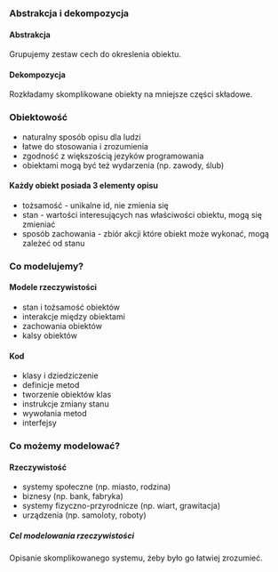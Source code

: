 ### Abstrakcja i dekompozycja
#### Abstrakcja
Grupujemy zestaw cech do okreslenia obiektu.

#### Dekompozycja
Rozkładamy skomplikowane obiekty na mniejsze części składowe.

### Obiektowość
- naturalny sposób opisu dla ludzi
- łatwe do stosowania i zrozumienia
- zgodność z większością jezyków programowania
- obiektami mogą być też wydarzenia (np. zawody, ślub)

#### Każdy obiekt posiada 3 elementy opisu
- tożsamość - unikalne id, nie zmienia się
- stan - wartości interesujących nas właściwości obiektu, mogą się zmieniać
- sposób zachowania - zbiór akcji które obiekt może wykonać, mogą zależeć od stanu

### Co modelujemy?
#### Modele rzeczywistości
- stan i tożsamość obiektów
- interakcje między obiektami
- zachowania obiektów
- kalsy obiektów

#### Kod
- klasy i dziedziczenie
- definicje metod
- tworzenie obiektów klas
- instrukcje zmiany stanu
- wywołania metod
- interfejsy

### Co możemy modelować?
#### Rzeczywistość
- systemy społeczne (np. miasto, rodzina)
- biznesy (np. bank, fabryka)
- systemy fizyczno-przyrodnicze (np. wiart, grawitacja)
- urządzenia (np. samoloty, roboty)

##### Cel modelowania rzeczywistości
Opisanie skomplikowanego systemu, żeby było go łatwiej zrozumieć.
